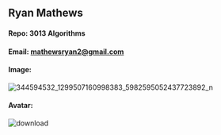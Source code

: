## Ryan Mathews
#### Repo: 3013 Algorithms
#### Email: mathewsryan2@gmail.com
#### Image:
![344594532_1299507160998383_5982595052437723892_n](https://github.com/RyanM13/3013-Algorithms/assets/115082882/05ec5799-742f-4c4e-8991-6289ff091270)

#### Avatar:
![download](https://github.com/RyanM13/3013-Algorithms/assets/115082882/d12c3b8b-18a7-4756-a74d-349c1aa2d0a9)

